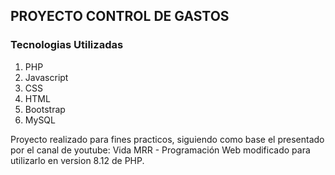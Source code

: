 ## PROYECTO CONTROL DE GASTOS

### Tecnologias Utilizadas
1. PHP
1. Javascript
1. CSS
1. HTML
1. Bootstrap
1. MySQL

Proyecto realizado para fines practicos, siguiendo como base el presentado por el canal de youtube: Vida MRR - Programación Web
modificado para utilizarlo en version 8.12 de PHP.